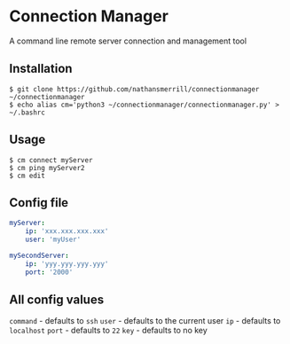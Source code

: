 # Connection Manager
A command line remote server connection and management tool

## Installation
`$ git clone https://github.com/nathansmerrill/connectionmanager ~/connectionmanager`  
`$ echo alias cm='python3 ~/connectionmanager/connectionmanager.py' > ~/.bashrc`

## Usage
```
$ cm connect myServer
$ cm ping myServer2
$ cm edit
```

## Config file
```yaml
myServer:
    ip: 'xxx.xxx.xxx.xxx'
    user: 'myUser'

mySecondServer:
    ip: 'yyy.yyy.yyy.yyy'
    port: '2000'
```
## All config values
`command`   - defaults to `ssh`
`user`      - defaults to the current user
`ip`        - defaults to `localhost`
`port`      - defaults to `22`
`key`       - defaults to no key